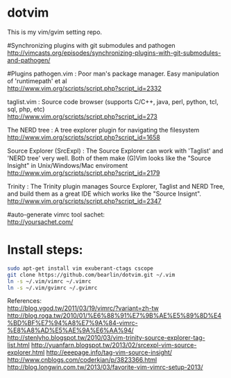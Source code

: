 # dotvim
This is my vim/gvim setting repo.  

#Synchronizing plugins with git submodules and pathogen  
http://vimcasts.org/episodes/synchronizing-plugins-with-git-submodules-and-pathogen/

#Plugins
pathogen.vim : Poor man's package manager. Easy manipulation of 'runtimepath' et al  
http://www.vim.org/scripts/script.php?script_id=2332

taglist.vim : Source code browser (supports C/C++, java, perl, python, tcl, sql, php, etc)  
http://www.vim.org/scripts/script.php?script_id=273

The NERD tree : A tree explorer plugin for navigating the filesystem  
http://www.vim.org/scripts/script.php?script_id=1658

Source Explorer (SrcExpl) : The Source Explorer can work with 'Taglist' and 'NERD tree' very well. Both of them make (G)Vim looks like the "Source Insight" in Unix/Windows/Mac enviroment  
http://www.vim.org/scripts/script.php?script_id=2179

Trinity : The Trinity plugin manages Source Explorer, Taglist and NERD Tree, and build them as a great IDE which works like the "Source Insignt". 
http://www.vim.org/scripts/script.php?script_id=2347

#auto-generate vimrc tool
sachet:  
http://yoursachet.com/  

# Install steps:  
```sh
sudo apt-get install vim exuberant-ctags cscope  
git clone https://github.com/bearlin/dotvim.git ~/.vim
ln -s ~/.vim/vimrc ~/.vimrc
ln -s ~/.vim/gvimrc ~/.gvimrc
```

References:  
  http://blog.vgod.tw/2011/03/19/vimrc/?variant=zh-tw  
  http://blog.roga.tw/2010/01/%E6%88%91%E7%9B%AE%E5%89%8D%E4%BD%BF%E7%94%A8%E7%9A%84-vimrc-%E8%A8%AD%E5%AE%9A%E6%AA%94/  
  http://stenlyho.blogspot.tw/2010/03/vim-trinity-source-explorer-tag-list.html
  http://yuanfarn.blogspot.tw/2013/02/srcexpl-vim-source-explorer.html
  http://eeepage.info/tag-vim-source-insight/
  http://www.cnblogs.com/coderkian/p/3823366.html
  http://blog.longwin.com.tw/2013/03/favorite-vim-vimrc-setup-2013/